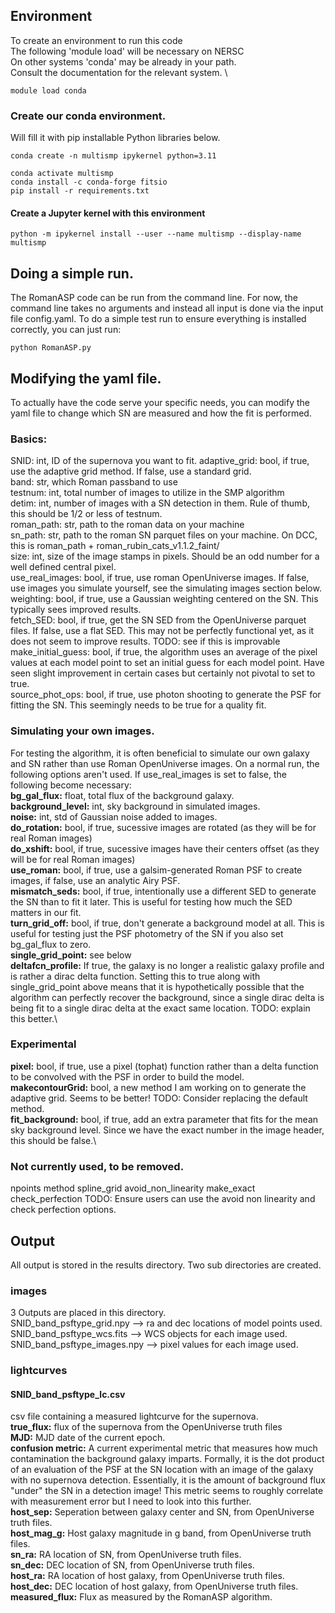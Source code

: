 ## Environment
To create an environment to run this code \
The following 'module load' will be necessary on NERSC \
On other systems 'conda' may be already in your path. \
Consult the documentation for the relevant system. \

```
module load conda
```
### Create our conda environment.  

Will fill it with pip installable Python libraries below.
```
conda create -n multismp ipykernel python=3.11
```
```
conda activate multismp
conda install -c conda-forge fitsio
pip install -r requirements.txt
```
#### Create a Jupyter kernel with this environment
```
python -m ipykernel install --user --name multismp --display-name multismp
```

## Doing a simple run.
The RomanASP code can be run from the command line. For now, the command line takes no arguments and instead all input is done via the input file config.yaml. 
To do a simple test run to ensure everything is installed correctly, you can just run:
```
python RomanASP.py
```

## Modifying the yaml file.
To actually have the code serve your specific needs, you can modify the yaml file to change which SN are measured and how the fit is performed.

### Basics:
SNID: int, ID of the supernova you want to fit.
adaptive_grid: bool, if true, use the adaptive grid method. If false, use a standard grid. \
band: str, which Roman passband to use \
testnum: int, total number of images to utilize in the SMP algorithm \
detim: int, number of images with a SN detection in them. Rule of thumb, this should be 1/2 or less of testnum. \
roman_path: str, path to the roman data on your machine \
sn_path: str, path to the roman SN parquet files on your machine. On DCC, this is roman_path + roman_rubin_cats_v1.1.2_faint/ \
size: int, size of the image stamps in pixels. Should be an odd number for a well defined central pixel. \
use_real_images:  bool, if true, use roman OpenUniverse images. If false, use images you simulate yourself, see the simulating images section below. \
weighting: bool, if true, use a Gaussian weighting centered on the SN. This typically sees improved results.\
fetch_SED: bool, if true, get the SN SED from the OpenUniverse parquet files. If false, use a flat SED. This may not be perfectly functional yet, as it does not seem to improve results. TODO: see if this is improvable\
make_initial_guess: bool, if true, the algorithm uses an average of the pixel values at each model point to set an initial guess for each model point. Have seen slight improvement in certain cases but certainly not pivotal to set to true.\
source_phot_ops: bool, if true, use photon shooting to generate the PSF for fitting the SN. This seemingly needs to be true for a quality fit.

### Simulating your own images.
For testing the algorithm, it is often beneficial to simulate our own galaxy and SN rather than use Roman OpenUniverse images. On a normal run, the following options aren't used. If use_real_images is set to false, the following become necessary:  
**bg_gal_flux:** float, total flux of the background galaxy.\
**background_level:** int, sky background in simulated images.\
**noise:** int, std of Gaussian noise added to images.\
**do_rotation:** bool, if true, sucessive images are rotated (as they will be for real Roman images)\
**do_xshift:** bool, if true, sucessive images have their centers offset (as they will be for real Roman images)\
**use_roman:** bool, if true, use a galsim-generated Roman PSF to create images, if false, use an analytic Airy PSF.\
**mismatch_seds:** bool, if true, intentionally use a different SED to generate the SN than to fit it later. This is useful for testing how much the SED matters in our fit.\
**turn_grid_off:** bool, if true, don't generate a background model at all. This is useful for testing just the PSF photometry of the SN if you also set bg_gal_flux to zero.\
**single_grid_point:** see below  
**deltafcn_profile:** If true, the galaxy is no longer a realistic galaxy profile and is rather a dirac delta function. Setting this to true along with single_grid_point above means that it is hypothetically possible that the algorithm can perfectly recover the background, since a single dirac delta is being fit to a single dirac delta at the exact same location. TODO: explain this better.\

### Experimental
**pixel:** bool, if true, use a pixel (tophat) function rather than a delta function to be convolved with the PSF in order to build the model.\
**makecontourGrid:** bool, a new method I am working on to generate the adaptive grid. Seems to be better! TODO: Consider replacing the default method.\
**fit_background:** bool, if true, add an extra parameter that fits for the mean sky background level. Since we have the exact number in the image header, this should be false.\


### Not currently used, to be removed.
npoints
method
spline_grid
avoid_non_linearity
make_exact
check_perfection   TODO: Ensure users can use the avoid non linearity and check perfection options. 

## Output
All output is stored in the results directory. Two sub directories are created. 
### images
3 Outputs are placed in this directory. \
SNID_band_psftype_grid.npy --> ra and dec locations of model points used. \
SNID_band_psftype_wcs.fits --> WCS objects for each image used. \
SNID_band_psftype_images.npy --> pixel values for each image used. 

### lightcurves 
#### SNID_band_psftype_lc.csv 
csv file containing a measured lightcurve for the supernova. \
**true_flux:** flux of the supernova from the OpenUniverse truth files \
**MJD:** MJD date of the current epoch. \
**confusion metric:** A current experimental metric that measures how much contamination the background galaxy imparts. Formally, it is the dot product of an evaluation of the PSF at the SN location with an image of the galaxy with no supernova detection. Essentially, it is the amount of background flux "under" the SN in a detection image! This metric seems to roughly correlate with measurement error but I need to look into this further.\
**host_sep:** Seperation between galaxy center and SN, from OpenUniverse truth files.\
**host_mag_g:** Host galaxy magnitude in g band, from OpenUniverse truth files.\
**sn_ra:** RA location of SN, from OpenUniverse truth files.\
**sn_dec:** DEC location of SN, from OpenUniverse truth files.\
**host_ra:** RA location of host galaxy, from OpenUniverse truth files.\
**host_dec:** DEC location of host galaxy, from OpenUniverse truth files.\
**measured_flux:** Flux as measured by the RomanASP algorithm.














